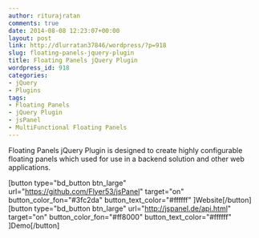 ```yaml
---
author: riturajratan
comments: true
date: 2014-08-08 12:23:07+00:00
layout: post
link: http://dlurratan37846/wordpress/?p=918
slug: floating-panels-jquery-plugin
title: Floating Panels jQuery Plugin
wordpress_id: 918
categories:
- jQuery
- Plugins
tags:
- Floating Panels
- jQuery Plugin
- jsPanel
- MultiFunctional Floating Panels
---
```


Floating Panels jQuery Plugin is designed to create highly configurable floating panels which used for use in a backend solution and other web applications.



[button type="bd_button btn_large" url="https://github.com/Flyer53/jsPanel" target="on" button_color_fon="#3fc2da" button_text_color="#ffffff" ]Website[/button] [button type="bd_button btn_large" url="http://jspanel.de/api.html" target="on" button_color_fon="#ff8000" button_text_color="#ffffff" ]Demo[/button]


